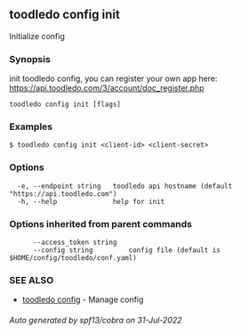 ## toodledo config init

Initialize config

### Synopsis

init toodledo config,
you can register your own app here: https://api.toodledo.com/3/account/doc_register.php 


```
toodledo config init [flags]
```

### Examples

```
$ toodledo config init <client-id> <client-secret>

```

### Options

```
  -e, --endpoint string   toodledo api hostname (default "https://api.toodledo.com")
  -h, --help              help for init
```

### Options inherited from parent commands

```
      --access_token string   
      --config string         config file (default is $HOME/config/toodledo/conf.yaml)
```

### SEE ALSO

* [toodledo config](toodledo_config.md)	 - Manage config

###### Auto generated by spf13/cobra on 31-Jul-2022
